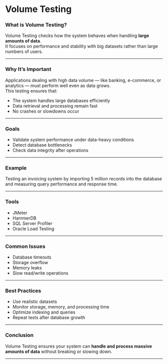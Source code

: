 # Volume Testing

### What is Volume Testing?
Volume Testing checks how the system behaves when handling **large amounts of data**.  
It focuses on performance and stability with big datasets rather than large numbers of users.

---

### Why It’s Important
Applications dealing with high data volume — like banking, e-commerce, or analytics — must perform well even as data grows.  
This testing ensures that:
- The system handles large databases efficiently  
- Data retrieval and processing remain fast  
- No crashes or slowdowns occur  

---

### Goals
- Validate system performance under data-heavy conditions  
- Detect database bottlenecks  
- Check data integrity after operations  

---

### Example
Testing an invoicing system by importing 5 million records into the database and measuring query performance and response time.

---

### Tools
- JMeter  
- HammerDB  
- SQL Server Profiler  
- Oracle Load Testing  

---

### Common Issues
- Database timeouts  
- Storage overflow  
- Memory leaks  
- Slow read/write operations  

---

### Best Practices
- Use realistic datasets  
- Monitor storage, memory, and processing time  
- Optimize indexing and queries  
- Repeat tests after database growth  

---

### Conclusion
Volume Testing ensures your system can **handle and process massive amounts of data** without breaking or slowing down.

---
